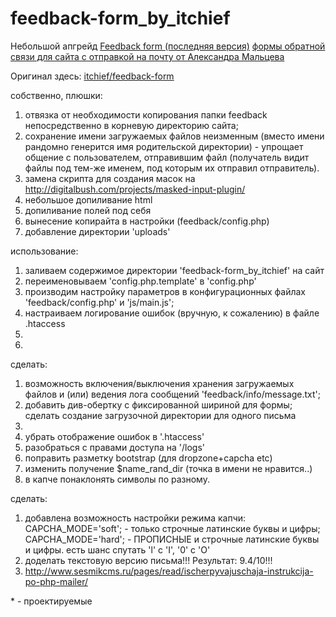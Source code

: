 # feedback-form_by_itchief

<p>Небольшой апгрейд <a href='https://yadi.sk/d/YcF2Qwwf3KxxQy'>Feedback form (последняя версия)</a> <a href='https://itchief.ru/lessons/php/feedback-form-for-website'>формы обратной связи для сайта с отправкой на почту от Александра Мальцева</a></p>
<p>Оригинал здесь: <a href='https://github.com/itchief/feedback-form'>itchief/feedback-form</a></p>

собственно, плюшки:
	<ol>
		<li>отвязка от необходимости копирования папки feedback непосредственно в корневую директорию сайта;
		</li><li>сохранение имени загружаемых файлов неизменным (вместо имени рандомно генерится имя родительской директории) - упрощает общение с пользователем, отправившим файл (получатель видит файлы под тем-же именем, под которым их отправил отправитель).
		</li><li>замена скрипта для создания масок на http://digitalbush.com/projects/masked-input-plugin/
		</li><li>небольшое допиливание html
		</li><li>допиливание полей под себя
		</li><li>вынесение копирайта в настройки (feedback/config.php)
		</li><li>добавление директории 'uploads'
		</li>
	</ol>
	

использование:
	<ol>
		<!--li>настройка параметров в конфигурационных файлах feedback/process/process_settings.php;-->
		<li>заливаем содержимое директории 'feedback-form_by_itchief' на сайт
		</li><li>переименовываем 'config.php.template' в 'config.php'
		</li><li>производим настройку параметров в конфигурационных файлах 'feedback/config.php' и 'js/main.js';
		</li><li>настраиваем логирование ошибок (вручную, к сожалению) в файле .htaccess
		</li><li>
		</li><li>
		</li>
	</ol>
сделать:
	<ol>
		<li>возможность включения/выключения хранения загружаемых файлов и (или) ведения лога сообщений 'feedback/info/message.txt';
		</li><li>добавить див-обертку с фиксированной шириной для формы;
		</li>сделать создание загрузочной директории для одного письма<li>
		</li><li>убрать отображение ошибок в '.htaccess'
		</li><li>разобраться с правами доступа на '/logs'
		</li><li>поправить разметку bootstrap (для dropzone+capcha etc)
		</li><li>изменить получение $name_rand_dir (точка в имени не нравится..)
		</li><li>в капче понаклонять символы по разному.
		</li>
	</ol>
сделать:
	<ol>
		<li>добавлена возможность настройки режима капчи: CAPCHA_MODE='soft'; - только строчные латинские буквы и цифры; CAPCHA_MODE='hard'; - ПРОПИСНЫЕ и строчные латинские буквы и цифры. есть шанс спутать 'l' с 'I', '0' с 'O'
		</li><li>доделать текстовую версию письма!!! Результат:	9.4/10!!!
		</li><li>http://www.sesmikcms.ru/pages/read/ischerpyvajuschaja-instrukcija-po-php-mailer/
		</li>
	</ol>
  
<!--https://www.youtube.com/watch?v=gd74R-rvfsY-->

<div stile='border-top:1px #555 solid'>* - проектируемые</div>